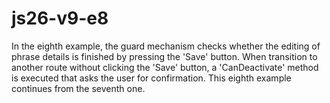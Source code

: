 # js26-v9-e8
In the eighth example, the guard mechanism checks whether the editing of phrase details is finished by pressing the 'Save' button.
When transition to another route without clicking the 'Save' button, a 'CanDeactivate' method is executed that asks the user for confirmation.
This eighth example continues from the seventh one.
